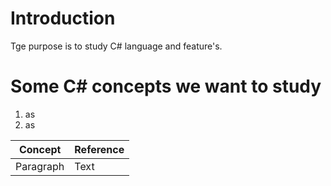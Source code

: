 # Introduction 
Tge purpose is to study C# language and feature's.

# Some C# concepts we want to study

1. as
2. as

| Concept | Reference |
| ----------- | ----------- |
| Paragraph | Text |